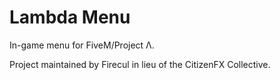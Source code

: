 # Lambda Menu

In-game menu for FiveM/Project Λ.

Project maintained by Firecul in lieu of the CitizenFX Collective.
